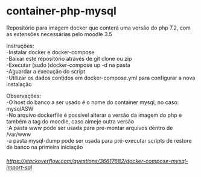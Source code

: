 # container-php-mysql
Repositório para imagem docker que conterá uma versão do php 7.2, com as extensões necessárias pelo moodle 3.5  
  
Instruções:  
-Instalar docker e docker-compose  
-Baixar este repositório através de git clone ou zip  
-Executar (sudo )docker-compose up -d na pasta  
-Aguardar a execução do script  
-Utilizar os dados contidos em docker-compose.yml para configurar a nova instalação  
  
Observações:  
-O host do banco a ser usado é o nome do container mysql, no caso: mysqlASW  
-No arquivo dockerfile é possível alterar a versão da imagem do php e também a tag do moodle, caso almeje outra versão  
-A pasta www pode ser usada para pre-montar arquivos dentro de /var/www  
-a pasta mysql-dump pode ser usada para pré-executar scripts de restore de banco na primeira iniciação  
###### https://stackoverflow.com/questions/36617682/docker-compose-mysql-import-sql